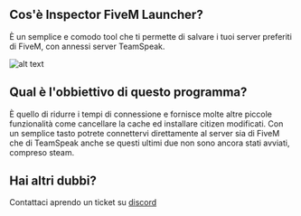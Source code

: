 ## Cos'è Inspector FiveM Launcher?
È un semplice e comodo tool che ti permette di salvare i tuoi server preferiti di FiveM, con annessi server TeamSpeak.

![alt text](https://cdn.discordapp.com/attachments/944339072594374667/944354423948329080/SPOILER_unknown.png)

## Qual è l'obbiettivo di questo programma?
È quello di ridurre i tempi di connessione e fornisce molte altre piccole funzionalità come cancellare la cache ed installare citizen modificati.
Con un semplice tasto potrete connettervi direttamente al server sia di FiveM che di TeamSpeak anche se questi  ultimi due non sono ancora stati avviati, compreso steam.

## Hai altri dubbi?
Contattaci aprendo un ticket su [discord](https://discord.gg/UxsZeYFz7q)
